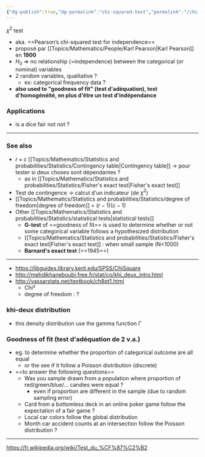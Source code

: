```yaml
---
{"dg-publish":true,"dg-permalink":"chi-squared-test","permalink":"/chi-squared-test/","dgHomeLink":true,"dgPassFrontmatter":false}
---
```



$\chi^2$ test
- aka. ==Pearson’s chi-squared test for independence==
- proposé par [[Topics/Mathematics/People/Karl Pearson|Karl Pearson]] en **1900**
- $H_0$ => no relationship (=independence) between the categorical (or nominal) variables
- 2 random variables, qualitative ?
	- ex: categorical frequency data ?
- **also used to "goodness of fit" (test d'adéquation), test d'homogénéité, en plus d'être un test d'indépendance**

### Applications
- is a dice fair not not ?

---
### See also
- $r\times c$ [[Topics/Mathematics/Statistics and probabilities/Statistics/Contingency table|Contingency table]] -> pour tester si deux choses sont dépendantes ?
	- as in [[Topics/Mathematics/Statistics and probabilities/Statistics/Fisher's exact test|Fisher's exact test]]
- Test de contingence -> calcul d'un indicateur (de $\chi^2$)
- [[Topics/Mathematics/Statistics and probabilities/Statistics/degree of freedom|degree of freedom]] = $(r-1)(c-1)$
- Other [[Topics/Mathematics/Statistics and probabilities/Statistics/statistical tests|statistical tests]]
	- **G-test** of ==goodness of fit== is used to determine whether or not some categorical variable follows a hypothesized distribution
	- [[Topics/Mathematics/Statistics and probabilities/Statistics/Fisher's exact test|Fisher's exact test]] : when small sample (N<1000)
	- **Barnard's exact test** (==1945==)

---
- https://libguides.library.kent.edu/SPSS/ChiSquare
- http://mehdikhaneboubi.free.fr/stat/co/khi_deux_intro.html
- http://vassarstats.net/textbook/ch8pt1.html
	- Chi²
	- degree of freedom : ?

### khi-deux distribution
- this density distribution use the gamma function $\Gamma$

### Goodness of fit (test d'adéquation de 2 v.a.)
- eg. to determine whether the proportion of categorical outcome are all equal
	- or the see if it follow a Poisson distribution (discrete)
- ==to answer the following questions==
	- Was you sample drawn from a population where proportion of red/green/blue/... candies were equal ?
		- even if proportion are different in the sample (due to random sampling error)
	- Card from a bottomless deck in an online poker game follow the expectation of a fair game ?
	- Local car colors follow the global distribution
	- Month car accident counts at an intersection follow the Poisson distribution ?

---
https://fr.wikipedia.org/wiki/Test_du_%CF%87%C2%B2
